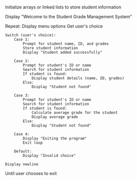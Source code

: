 Initialize arrays or linked lists to store student information

Display "Welcome to the Student Grade Management System"

Repeat:
    Display menu options
    Get user's choice
    
    Switch (user's choice):
        Case 1:
            Prompt for student name, ID, and grades
            Store student information
            Display "Student added successfully"
        
        Case 2:
            Prompt for student's ID or name
            Search for student information
            If student is found:
                Display student details (name, ID, grades)
            Else:
                Display "Student not found"
        
        Case 3:
            Prompt for student's ID or name
            Search for student information
            If student is found:
                Calculate average grade for the student
                Display average grade
            Else:
                Display "Student not found"
        
        Case 4:
            Display "Exiting the program"
            Exit loop
        
        Default:
            Display "Invalid choice"
    
    Display newline
    
Until user chooses to exit
